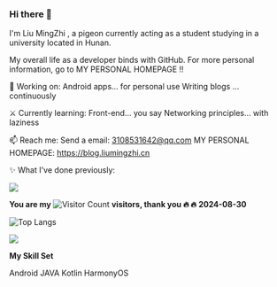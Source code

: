 ### Hi there 👋

<!--
**MartinLiuMingZhi/MartinLiuMingZhi** is a ✨ _special_ ✨ repository because its `README.md` (this file) appears on your GitHub profile.

Here are some ideas to get you started:

- 🔭 I’m currently working on ...
- 🌱 I’m currently learning ...
- 👯 I’m looking to collaborate on ...
- 🤔 I’m looking for help with ...
- 💬 Ask me about ...
- 📫 How to reach me: ...
- 😄 Pronouns: ...
- ⚡ Fun fact: ...
-->
I'm Liu MingZhi , a pigeon currently acting as a student studying in a university located in Hunan.

My overall life as a developer binds with GitHub. For more personal information, go to MY PERSONAL HOMEPAGE !!

🔨 Working on:
Android apps… for personal use
Writing blogs … continuously

⚔ Currently learning:
Front-end… you say
Networking principles… with laziness

📫 Reach me:
Send a email: 3108531642@qq.com
MY PERSONAL HOMEPAGE: https://blog.liumingzhi.cn

✨ What I've done previously:

![](https://github-readme-stats.vercel.app/api?username=MartinLiuMingZhi&show_icons=true&theme=transparent)

**You are my**   ![Visitor Count](https://profile-counter.glitch.me/MartinLiuMingZhi/count.svg) **visitors, thank you :fire: :fire:**   **2024-08-30**

![Top Langs](https://github-readme-stats.vercel.app/api/top-langs/?username=MartinLiuMingZhi&layout=compact&theme=tokyonight)

![](https://github-readme-activity-graph.cyclic.app/graph?username=MartinLiuMingZhi&theme=dracula)

**My Skill Set**

Android JAVA Kotlin HarmonyOS





